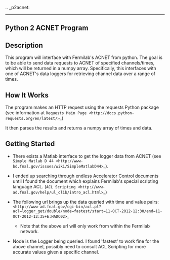.. _p2acnet:

----------------------
Python 2 ACNET Program
----------------------

Description
-----------

This program will interface with Fermilab's ACNET from python. The goal is to be able to send data requests to
ACNET of specified channels/times, which will be returned in a numpy array. Specifically, this interfaces with
one of ACNET's data loggers for retrieving channel data over a range of times.

How It Works
------------

The program makes an HTTP request using the requests Python package
(see information at `Requests Main Page <http://docs.python-requests.org/en/latest/>`_)

It then parses the results and returns a numpy array of times and data.

Getting Started
---------------

* There exists a Matlab interface to get the logger data from ACNET (see `Simple Matlab D 44 <http://www-bd.fnal.gov/issues/wiki/SimpleMatlabD44>`_).
* I ended up searching through endless Accelerator Control documents until I found the document which explains Fermilab's
  special scripting language ACL. (`ACL Scripting <http://www-ad.fnal.gov/help/ul_clib/intro_acl.html>`_)

* The following url brings up the data queried with time and value pairs: 
  `<http://www-ad.fnal.gov/cgi-bin/acl.pl?acl=logger_get/double/node=fastest/start=11-OCT-2012-12:30/end=11-OCT-2012-12:35+E:HADC02>`_
 
  - Note that the above url will only work from within the Fermilab network.

* Node is the Logger being queried. I found 'fastest' to work fine for the above channel, possibly need to consult ACL Scripting
  for more accurate values given a specific channel. 
